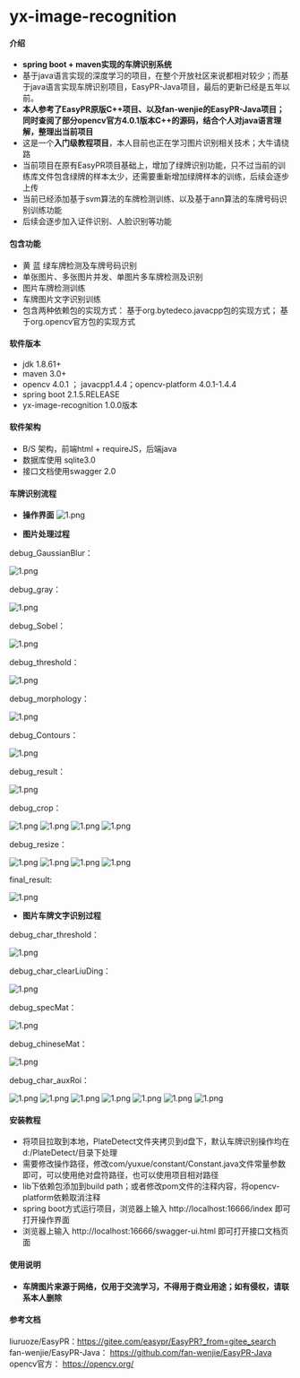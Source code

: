 # yx-image-recognition

#### 介绍
- **spring boot + maven实现的车牌识别系统**
- 基于java语言实现的深度学习的项目，在整个开放社区来说都相对较少；而基于java语言实现车牌识别项目，EasyPR-Java项目，最后的更新已经是五年以前。
- **本人参考了EasyPR原版C++项目、以及fan-wenjie的EasyPR-Java项目；同时查阅了部分opencv官方4.0.1版本C++的源码，结合个人对java语言理解，整理出当前项目**
- 这是一个**入门级教程项目**，本人目前也正在学习图片识别相关技术；大牛请绕路
- 当前项目在原有EasyPR项目基础上，增加了绿牌识别功能，只不过当前的训练库文件包含绿牌的样本太少，还需要重新增加绿牌样本的训练，后续会逐步上传
- 当前已经添加基于svm算法的车牌检测训练、以及基于ann算法的车牌号码识别训练功能
- 后续会逐步加入证件识别、人脸识别等功能

#### 包含功能
- 黄 蓝 绿车牌检测及车牌号码识别
- 单张图片、多张图片并发、单图片多车牌检测及识别
- 图片车牌检测训练
- 车牌图片文字识别训练
- 包含两种依赖包的实现方式： 基于org.bytedeco.javacpp包的实现方式； 基于org.opencv官方包的实现方式

#### 软件版本
- jdk 1.8.61+
- maven 3.0+
- opencv 4.0.1 ； javacpp1.4.4；opencv-platform 4.0.1-1.4.4
- spring boot 2.1.5.RELEASE
- yx-image-recognition 1.0.0版本

#### 软件架构
- B/S 架构，前端html + requireJS，后端java
- 数据库使用 sqlite3.0
- 接口文档使用swagger 2.0

#### 车牌识别流程
- **操作界面**
![1.png](./res/doc_image/1.png)

- **图片处理过程**

debug_GaussianBlur：

![1.png](./res/doc_image/debug_GaussianBlur.jpg)

debug_gray：

![1.png](./res/doc_image/debug_gray.jpg)

debug_Sobel：

![1.png](./res/doc_image/debug_Sobel.jpg)

debug_threshold：

![1.png](./res/doc_image/debug_threshold.jpg)

debug_morphology：

![1.png](./res/doc_image/debug_morphology.jpg)

debug_Contours：

![1.png](./res/doc_image/debug_Contours.jpg)

debug_result：

![1.png](./res/doc_image/debug_result.jpg)

debug_crop：

![1.png](./res/doc_image/debug_crop_1.jpg)
![1.png](./res/doc_image/debug_crop_2.jpg)
![1.png](./res/doc_image/debug_crop_3.jpg)
![1.png](./res/doc_image/debug_crop_4.jpg)

debug_resize：

![1.png](./res/doc_image/debug_resize_1.jpg)
![1.png](./res/doc_image/debug_resize_2.jpg)
![1.png](./res/doc_image/debug_resize_3.jpg)
![1.png](./res/doc_image/debug_resize_4.jpg)

final_result:

![1.png](./res/doc_image/result_0.png)

- **图片车牌文字识别过程**

debug_char_threshold：

![1.png](./res/doc_image/debug_char_threshold.jpg)

debug_char_clearLiuDing：

![1.png](./res/doc_image/debug_char_clearLiuDing.jpg)

debug_specMat：

![1.png](./res/doc_image/debug_specMat.jpg)

debug_chineseMat：

![1.png](./res/doc_image/debug_chineseMat.jpg)

debug_char_auxRoi：

![1.png](./res/doc_image/debug_char_auxRoi_0.jpg)
![1.png](./res/doc_image/debug_char_auxRoi_1.jpg)
![1.png](./res/doc_image/debug_char_auxRoi_2.jpg)
![1.png](./res/doc_image/debug_char_auxRoi_3.jpg)
![1.png](./res/doc_image/debug_char_auxRoi_4.jpg)
![1.png](./res/doc_image/debug_char_auxRoi_5.jpg)
![1.png](./res/doc_image/debug_char_auxRoi_6.jpg)


#### 安装教程

- 将项目拉取到本地，PlateDetect文件夹拷贝到d盘下，默认车牌识别操作均在d:/PlateDetect/目录下处理
- 需要修改操作路径，修改com/yuxue/constant/Constant.java文件常量参数即可，可以使用绝对盘符路径，也可以使用项目相对路径
- lib下依赖包添加到build path；或者修改pom文件的注释内容，将opencv-platform依赖取消注释
- spring boot方式运行项目，浏览器上输入 http://localhost:16666/index 即可打开操作界面
- 浏览器上输入 http://localhost:16666/swagger-ui.html 即可打开接口文档页面


#### 使用说明

- **车牌图片来源于网络，仅用于交流学习，不得用于商业用途；如有侵权，请联系本人删除**


#### 参考文档
liuruoze/EasyPR：https://gitee.com/easypr/EasyPR?_from=gitee_search
fan-wenjie/EasyPR-Java： https://github.com/fan-wenjie/EasyPR-Java
opencv官方： https://opencv.org/



